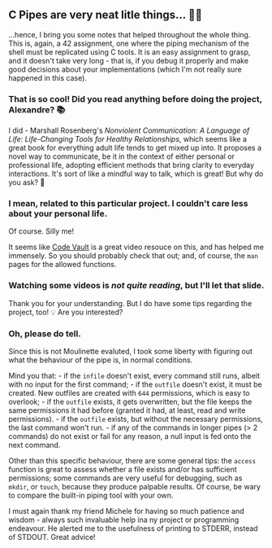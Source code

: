 ## C Pipes are very neat litle things... 👨‍💻

...hence, I bring you some notes that helped throughout the whole thing. This is, again, a 42 assignment, one where the piping mechanism of the shell must be replicated using C tools. It is an easy assignment to grasp, and it doesn't take very long - that is, if you debug it properly and make good decisions about your implementations (which I'm not really sure happened in this case).

### That is so cool! Did you read anything before doing the project, Alexandre? 📚

I did - Marshall Rosenberg's *Nonviolent Communication: A Language of Life: Life-Changing Tools for Healthy Relationships*, which seems like a great book for everything adult life tends to get mixed up into. It proposes a novel way to communicate, be it in the context of either personal or professional life, adopting efficient methods that bring clarity to everyday interactions. It's sort of like a mindful way to talk, which is great! But why do you ask? 🥰

### I mean, related to this particular project. I couldn't care less about your personal life.

Of course. Silly me!

It seems like [Code Vault](https://www.youtube.com/watch?v=cex9XrZCU14&list=PLfqABt5AS4FkW5mOn2Tn9ZZLLDwA3kZUY) is a great video resouce on this, and has helped me immensely. So you should probably check that out; and, of course, the <code>man</code> pages for the allowed functions.

### Watching some videos is *not quite reading*, but I'll let that slide.

Thank you for your understanding. But I do have some tips regarding the project, too! 💡 Are you interested? 

### Oh, please do tell.

Since this is not Moulinette evaluted, I took some liberty with figuring out what the behaviour of the pipe is, in normal conditions. 

Mind you that:
	- if the <code>infile</code> doesn't exist, every command still runs, albeit with no input for the first command;
	- if the <code>outfile</code> doesn't exist, it must be created. New outfiles are created with <code>644</code> permissions, which is easy to overlook;
	- if the <code>outfile</code> exists, it gets overwritten, but the file keeps the same permissions it had before (granted it had, at least, read and write permissions).
	- if the <code>outfile</code> exists, but without the necessary permissions, the last command won't run.
	- if any of the commands in longer pipes (> 2 commands) do not exist or fail for any reason, a null input is fed onto the next command.

Other than this specific behaviour, there are some general tips: the <code>access</code> function is great to assess whether a file exists and/or has sufficient permissions; some commands are very useful for debugging, such as <code>mkdir</code>, or <code>touch</code>, because they produce palpable results. Of course, be wary to compare the built-in piping tool with your own.

I must again thank my friend Michele for having so much patience and wisdom - always such invaluable help ina ny project or programming endeavour. He alerted me to the usefulness of printing to STDERR, instead of STDOUT. Great advice! 
